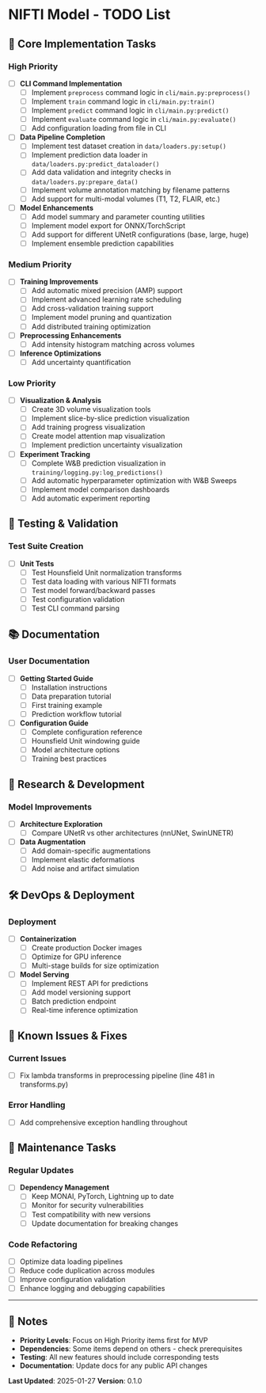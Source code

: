 # NIFTI Model - TODO List

## 🔧 Core Implementation Tasks

### High Priority
- [ ] **CLI Command Implementation**
  - [ ] Implement `preprocess` command logic in `cli/main.py:preprocess()`
  - [ ] Implement `train` command logic in `cli/main.py:train()`
  - [ ] Implement `predict` command logic in `cli/main.py:predict()`
  - [ ] Implement `evaluate` command logic in `cli/main.py:evaluate()`
  - [ ] Add configuration loading from file in CLI

- [ ] **Data Pipeline Completion**
  - [ ] Implement test dataset creation in `data/loaders.py:setup()`
  - [ ] Implement prediction data loader in `data/loaders.py:predict_dataloader()`
  - [ ] Add data validation and integrity checks in `data/loaders.py:prepare_data()`
  - [ ] Implement volume annotation matching by filename patterns
  - [ ] Add support for multi-modal volumes (T1, T2, FLAIR, etc.)

- [ ] **Model Enhancements**
  - [ ] Add model summary and parameter counting utilities
  - [ ] Implement model export for ONNX/TorchScript
  - [ ] Add support for different UNetR configurations (base, large, huge)
  - [ ] Implement ensemble prediction capabilities

### Medium Priority
- [ ] **Training Improvements**
  - [ ] Add automatic mixed precision (AMP) support
  - [ ] Implement advanced learning rate scheduling
  - [ ] Add cross-validation training support
  - [ ] Implement model pruning and quantization
  - [ ] Add distributed training optimization

- [ ] **Preprocessing Enhancements**
  - [ ] Add intensity histogram matching across volumes

- [ ] **Inference Optimizations**
  - [ ] Add uncertainty quantification

### Low Priority
- [ ] **Visualization & Analysis**
  - [ ] Create 3D volume visualization tools
  - [ ] Implement slice-by-slice prediction visualization
  - [ ] Add training progress visualization
  - [ ] Create model attention map visualization
  - [ ] Implement prediction uncertainty visualization

- [ ] **Experiment Tracking**
  - [ ] Complete W&B prediction visualization in `training/logging.py:log_predictions()`
  - [ ] Add automatic hyperparameter optimization with W&B Sweeps
  - [ ] Implement model comparison dashboards
  - [ ] Add automatic experiment reporting

## 🧪 Testing & Validation

### Test Suite Creation
- [ ] **Unit Tests**
  - [ ] Test Hounsfield Unit normalization transforms
  - [ ] Test data loading with various NIFTI formats
  - [ ] Test model forward/backward passes
  - [ ] Test configuration validation
  - [ ] Test CLI command parsing

## 📚 Documentation

### User Documentation
- [ ] **Getting Started Guide**
  - [ ] Installation instructions
  - [ ] Data preparation tutorial
  - [ ] First training example
  - [ ] Prediction workflow tutorial

- [ ] **Configuration Guide**
  - [ ] Complete configuration reference
  - [ ] Hounsfield Unit windowing guide
  - [ ] Model architecture options
  - [ ] Training best practices

## 🔬 Research & Development

### Model Improvements
- [ ] **Architecture Exploration**
  - [ ] Compare UNetR vs other architectures (nnUNet, SwinUNETR)

- [ ] **Data Augmentation**
  - [ ] Add domain-specific augmentations
  - [ ] Implement elastic deformations
  - [ ] Add noise and artifact simulation

## 🛠️ DevOps & Deployment

### Deployment
- [ ] **Containerization**
  - [ ] Create production Docker images
  - [ ] Optimize for GPU inference
  - [ ] Multi-stage builds for size optimization

- [ ] **Model Serving**
  - [ ] Implement REST API for predictions
  - [ ] Add model versioning support
  - [ ] Batch prediction endpoint
  - [ ] Real-time inference optimization

## 🐛 Known Issues & Fixes

### Current Issues
- [ ] Fix lambda transforms in preprocessing pipeline (line 481 in transforms.py)

### Error Handling
- [ ] Add comprehensive exception handling throughout

## 🔄 Maintenance Tasks

### Regular Updates
- [ ] **Dependency Management**
  - [ ] Keep MONAI, PyTorch, Lightning up to date
  - [ ] Monitor for security vulnerabilities
  - [ ] Test compatibility with new versions
  - [ ] Update documentation for breaking changes

### Code Refactoring
- [ ] Optimize data loading pipelines
- [ ] Reduce code duplication across modules
- [ ] Improve configuration validation
- [ ] Enhance logging and debugging capabilities

---

## 📝 Notes

- **Priority Levels**: Focus on High Priority items first for MVP
- **Dependencies**: Some items depend on others - check prerequisites
- **Testing**: All new features should include corresponding tests
- **Documentation**: Update docs for any public API changes

**Last Updated**: 2025-01-27
**Version**: 0.1.0
